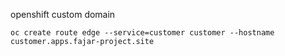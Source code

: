 openshift custom domain

```shell
oc create route edge --service=customer customer --hostname customer.apps.fajar-project.site
```